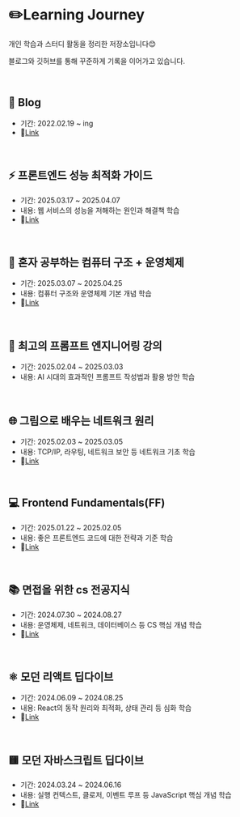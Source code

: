 # ✏️Learning Journey

개인 학습과 스터디 활동을 정리한 저장소입니다😊 

블로그와 깃허브를 통해 꾸준하게 기록을 이어가고 있습니다.

<br />

## 🔎 Blog
- 기간: 2022.02.19 ~ ing
- 📎[Link](https://codingtoddlerr.tistory.com/)
<br />


## ⚡ 프론트엔드 성능 최적화 가이드
- 기간: 2025.03.17 ~ 2025.04.07
- 내용: 웹 서비스의 성능을 저해하는 원인과 해결책 학습
- 📎[Link](https://github.com/miraclee1226/study-frontend-performance-optimization-guide)
<br />

## 💾 혼자 공부하는 컴퓨터 구조 + 운영체제
- 기간: 2025.03.07 ~ 2025.04.25
- 내용: 컴퓨터 구조와 운영체제 기본 개념 학습
- 📎[Link](https://github.com/miraclee1226/study-computer-architecture-and-operating-systems)
<br />

## 🤖 최고의 프롬프트 엔지니어링 강의
- 기간: 2025.02.04 ~ 2025.03.03
- 내용: AI 시대의 효과적인 프롬프트 작성법과 활용 방안 학습
<br />

## 🌐 그림으로 배우는 네트워크 원리
- 기간: 2025.02.03 ~ 2025.03.05
- 내용: TCP/IP, 라우팅, 네트워크 보안 등 네트워크 기초 학습
- 📎[Link](https://github.com/miraclee1226/study-learning-network-principles-through-pictures)
<br />

## 💻 Frontend Fundamentals(FF)
- 기간: 2025.01.22 ~ 2025.02.05
- 내용: 좋은 프론트엔드 코드에 대한 전략과 기준 학습
- 📎[Link](https://quasar-lip-676.notion.site/Frontend-Fundamentals-FF-182a68b9664b80b5ae58c46190ddb465)
<br />

## 📚 면접을 위한 cs 전공지식
- 기간: 2024.07.30 ~ 2024.08.27
- 내용: 운영체제, 네트워크, 데이터베이스 등 CS 핵심 개념 학습
- 📎[Link](https://github.com/miraclee1226/study-cs-note)
<br />

## ⚛️ 모던 리액트 딥다이브
- 기간: 2024.06.09 ~ 2024.08.25
- 내용: React의 동작 원리와 최적화, 상태 관리 등 심화 학습
- 📎[Link](https://github.com/miraclee1226/study-react-deep-dive)
<br />

## 🟨 모던 자바스크립트 딥다이브
- 기간: 2024.03.24 ~ 2024.06.16
- 내용: 실행 컨텍스트, 클로저, 이벤트 루프 등 JavaScript 핵심 개념 학습
- 📎[Link](https://github.com/miraclee1226/study-javascript-deep-dive)
<br />
